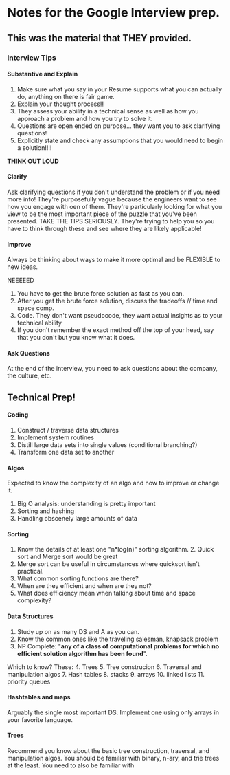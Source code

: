 # Notes for the Google Interview prep.


## This was the material that THEY provided.


### Interview Tips

#### Substantive and Explain
1. Make sure what you say in your Resume supports what you can actually do, anything on there is fair game.
2. Explain your thought process!!
3. They assess your ability in a technical sense as well as how you approach a problem and how you try to solve it.
4. Questions are open ended on purpose... they want you to ask clarifying questions!
5. Explicitly state and check any assumptions that you would need to begin a solution!!!!

**THINK OUT LOUD**

#### Clarify
Ask clarifying questions if you don't understand the problem or if you need more info! They're purposefully vague because the engineers want to see how you engage with oen of them. They're particularly looking for what you view to be the most important piece of the puzzle that you've been presented. TAKE THE TIPS SERIOUSLY. They're trying to help you so you have to think through these and see where they are likely applicable!

#### Improve
Always be thinking about ways to make it more optimal and be FLEXIBLE to new ideas.

NEEEEED
1. You have to get the brute force solution as fast as you can.
2. After you get the brute force solution, discuss the tradeoffs // time and space comp.
3. Code. They don't want pseudocode, they want actual insights as to your technical ability
4. If you don't remember the exact method off the top of your head, say that you don't but you know what it does.

#### Ask Questions
At the end of the interview, you need to ask questions about the company, the culture, etc.

## Technical Prep!

#### Coding
1. Construct / traverse data structures
2. Implement system routines
3. Distill large data sets into single values (conditional branching?)
4. Transform one data set to another

#### Algos
Expected to know the complexity of an algo and how to improve or change it.
1. Big O analysis: understanding is pretty important
2. Sorting and hashing
3. Handling obscenely large amounts of data

#### Sorting
1. Know the details of at least one "n*log(n)" sorting algorithm.
	2. Quick sort and Merge sort would be great
2. Merge sort can be useful in circumstances where quicksort isn't practical.
3. What common sorting functions are there?
4. When are they efficient and when are they not?
5. What does efficiency mean when talking about time and space complexity?

#### Data Structures
1. Study up on as many DS and A as you can.
2. Know the common ones like the traveling salesman, knapsack problem
3. NP Complete: "**any of a class of computational problems for which no efficient solution algorithm has been found**".  

Which to know?
These:
4. Trees
5. Tree construcion
6. Traversal and manipulation algos
7. Hash tables
8. stacks
9. arrays
10. linked lists
11. priority queues

#### Hashtables and maps
Arguably the single most important DS. Implement one using only arrays in your favorite language. 

#### Trees
Recommend you know about the basic tree construction, traversal, and manipulation algos. You should be familiar with binary, n-ary, and trie trees at the least. You need to also be familiar with 














